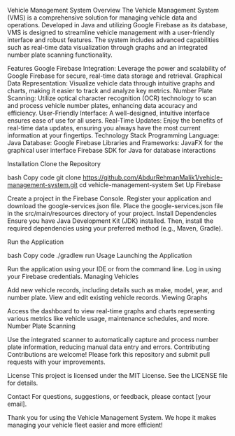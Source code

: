 Vehicle Management System
Overview
The Vehicle Management System (VMS) is a comprehensive solution for managing vehicle data and operations. Developed in Java and utilizing Google Firebase as its database, VMS is designed to streamline vehicle management with a user-friendly interface and robust features. The system includes advanced capabilities such as real-time data visualization through graphs and an integrated number plate scanning functionality.

Features
Google Firebase Integration: Leverage the power and scalability of Google Firebase for secure, real-time data storage and retrieval.
Graphical Data Representation: Visualize vehicle data through intuitive graphs and charts, making it easier to track and analyze key metrics.
Number Plate Scanning: Utilize optical character recognition (OCR) technology to scan and process vehicle number plates, enhancing data accuracy and efficiency.
User-Friendly Interface: A well-designed, intuitive interface ensures ease of use for all users.
Real-Time Updates: Enjoy the benefits of real-time data updates, ensuring you always have the most current information at your fingertips.
Technology Stack
Programming Language: Java
Database: Google Firebase
Libraries and Frameworks:
JavaFX for the graphical user interface
Firebase SDK for Java for database interactions

Installation
Clone the Repository

bash
Copy code
git clone https://github.com/AbdurRehmanMalik1/vehicle-management-system.git
cd vehicle-management-system
Set Up Firebase

Create a project in the Firebase Console.
Register your application and download the google-services.json file.
Place the google-services.json file in the src/main/resources directory of your project.
Install Dependencies
Ensure you have Java Development Kit (JDK) installed. Then, install the required dependencies using your preferred method (e.g., Maven, Gradle).

Run the Application

bash
Copy code
./gradlew run
Usage
Launching the Application

Run the application using your IDE or from the command line.
Log in using your Firebase credentials.
Managing Vehicles

Add new vehicle records, including details such as make, model, year, and number plate.
View and edit existing vehicle records.
Viewing Graphs

Access the dashboard to view real-time graphs and charts representing various metrics like vehicle usage, maintenance schedules, and more.
Number Plate Scanning

Use the integrated scanner to automatically capture and process number plate information, reducing manual data entry and errors.
Contributing
Contributions are welcome! Please fork this repository and submit pull requests with your improvements.

License
This project is licensed under the MIT License. See the LICENSE file for details.

Contact
For questions, suggestions, or feedback, please contact [your email].

Thank you for using the Vehicle Management System. We hope it makes managing your vehicle fleet easier and more efficient!

